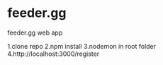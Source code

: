 # feeder.gg
feeder.gg web app

1.clone repo
2.npm install
3.nodemon in root folder
4.http://localhost:3000/register

